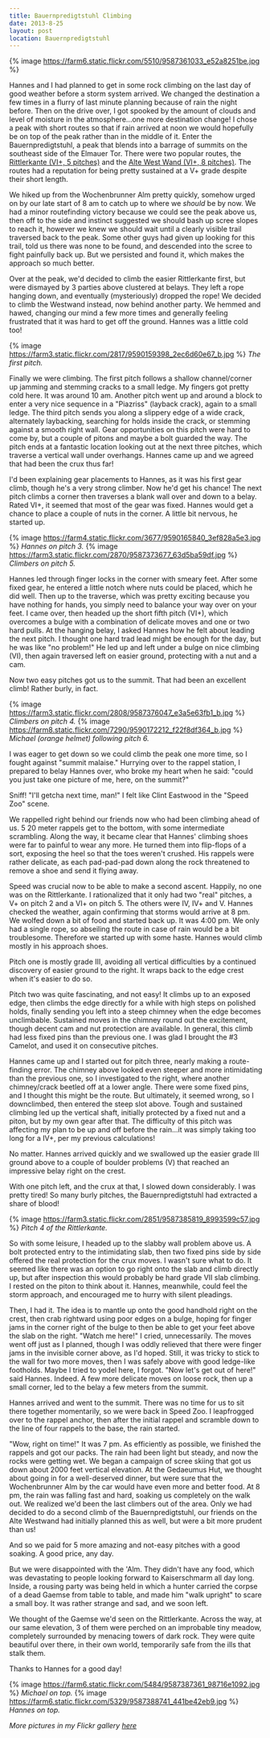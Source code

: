 ```yaml
---
title: Bauernpredigtstuhl Climbing
date: 2013-8-25
layout: post
location: Bauernpredigtstuhl
---
```


{% image https://farm6.static.flickr.com/5510/9587361033_e52a8251be.jpg %}

Hannes and I had planned to get in some rock climbing on the last day of good weather before a storm system arrived. We changed the destination a few times in a flurry of last minute planning because of rain the night before. Then on the drive over, I got spooked by the amount of clouds and level of moisture in the atmosphere...one more destination change! I chose a peak with short routes so that if rain arrived at noon we would hopefully be on top of the peak rather than in the middle of it. Enter the Bauernpredigtstuhl, a peak that blends into a barrage of summits on the southeast side of the Elmauer Tor. There were two popular routes, the <a href="https://www.bergsteigen.com/klettern/tirol/kaiser-gebirge/rittlerkante">Rittlerkante (VI+, 5 pitches)</a> and the <a href="https://www.bergsteigen.com/klettern/tirol/kaiser-gebirge/alte-westwand">Alte West Wand (VI+, 8 pitches)</a>. The routes had a reputation for being pretty sustained at a V+ grade despite their short length.


We hiked up from the Wochenbrunner Alm pretty quickly, somehow urged on by our
late start of 8 am to catch up to where we *should* be by now. We had a minor
routefinding victory because we could see the peak above us, then off to the
side and instinct suggested we should bash up scree slopes to reach it, however
we knew we should wait until a clearly visible trail traversed back to the
peak. Some other guys had given up looking for this trail, told us there was
none to be found, and descended into the scree to fight painfully back up. But
we persisted and found it, which makes the approach so much better.


Over at the peak, we'd decided to climb the easier Rittlerkante first, but were
dismayed by 3 parties above clustered at belays. They left a rope hanging down,
and eventually (mysteriously) dropped the rope! We decided to climb the Westwand
instead, now behind another party. We hemmed and hawed, changing our mind a few
more times and generally feeling frustrated that it was hard to get off the
ground. Hannes was a little cold too!

{% image https://farm3.static.flickr.com/2817/9590159398_2ec6d60e67_b.jpg %}
<i>The first pitch.</i>



Finally we were climbing. The first pitch follows a shallow channel/corner up
jamming and stemming cracks to a small ledge. My fingers got pretty cold
here. It was around 10 am. Another pitch went up and around a block to enter a
very nice sequence in a "Piazriss" (layback crack), again to a small ledge. The
third pitch sends you along a slippery edge of a wide crack, alternately
laybacking, searching for holds inside the crack, or stemming against a smooth
right wall. Gear opportunities on this pitch were hard to come by, but a couple
of pitons and maybe a bolt guarded the way. The pitch ends at a fantastic
location looking out at the next three pitches, which traverse a vertical wall
under overhangs. Hannes came up and we agreed that had been the crux thus far!


I'd been explaining gear placements to Hannes, as it was his first gear climb,
though he's a very strong climber. Now he'd get his chance! The next pitch
climbs a corner then traverses a blank wall over and down to a belay. Rated VI+,
it seemed that most of the gear was fixed. Hannes would get a chance to place a
couple of nuts in the corner. A little bit nervous, he started up.


{% image https://farm4.static.flickr.com/3677/9590165840_3ef828a5e3.jpg %}
<i>Hannes on pitch 3.</i>
{% image https://farm3.static.flickr.com/2870/9587373677_63d5ba59df.jpg %}
<i>Climbers on pitch 5.</i>



Hannes led through finger locks in the corner with smeary feet. After some fixed
gear, he entered a little notch where nuts could be placed, which he did
well. Then up to the traverse, which was pretty exciting because you have
nothing for hands, you simply need to balance your way over on your feet. I came
over, then headed up the short fifth pitch (VI+), which overcomes a bulge with a
combination of delicate moves and one or two hard pulls. At the hanging belay, I
asked Hannes how he felt about leading the next pitch. I thought one hard trad
lead might be enough for the day, but he was like "no problem!" He led up and
left under a bulge on nice climbing (VI), then again traversed left on easier
ground, protecting with a nut and a cam.


Now two easy pitches got us to the summit. That had been an excellent climb! Rather burly, in fact.


{% image https://farm3.static.flickr.com/2808/9587376047_e3a5e63fb1_b.jpg %}
<i>Climbers on pitch 4.</i>
{% image https://farm8.static.flickr.com/7290/9590172212_f22f8df364_b.jpg %}
<i>Michael (orange helmet) following pitch 6.</i>


I was eager to get down so we could climb the peak one more time, so I fought
against "summit malaise." Hurrying over to the rappel station, I prepared to
belay Hannes over, who broke my heart when he said: "could you just take one
picture of me, here, on the summit?"


Sniff! "I'll getcha next time, man!" I felt like Clint Eastwood in the "Speed Zoo" scene.


We rappelled right behind our friends now who had been climbing ahead of us. 5
20 meter rappels get to the bottom, with some intermediate scrambling. Along the
way, it became clear that Hannes' climbing shoes were far to painful to wear any
more. He turned them into flip-flops of a sort, exposing the heel so that the
toes weren't crushed. His rappels were rather delicate, as each pad-pad-pad down
along the rock threatened to remove a shoe and send it flying away.


Speed was crucial now to be able to make a second ascent. Happily, no one was on
the Rittlerkante. I rationalized that it only had two "real" pitches, a V+ on
pitch 2 and a VI+ on pitch 5. The others were IV, IV+ and V. Hannes checked the
weather, again confirming that storms would arrive at 8 pm. We wolfed down a bit
of food and started back up. It was 4:00 pm. We only had a single rope, so
abseiling the route in case of rain would be a bit troublesome. Therefore we
started up with some haste. Hannes would climb mostly in his approach shoes.


Pitch one is mostly grade III, avoiding all vertical difficulties by a continued
discovery of easier ground to the right. It wraps back to the edge crest when
it's easier to do so.


Pitch two was quite fascinating, and not easy! It climbs up to an exposed edge,
then climbs the edge directly for a while with high steps on polished holds,
finally sending you left into a steep chimney when the edge becomes
unclimbable. Sustained moves in the chimney round out the excitement, though
decent cam and nut protection are available. In general, this climb had less
fixed pins than the previous one. I was glad I brought the #3 Camelot, and used
it on consecutive pitches.


Hannes came up and I started out for pitch three, nearly making a route-finding
error. The chimney above looked even steeper and more intimidating than the
previous one, so I investigated to the right, where another chimney/crack
beetled off at a lower angle. There were some fixed pins, and I thought this
might be the route. But ultimately, it seemed wrong, so I downclimbed, then
entered the steep slot above. Tough and sustained climbing led up the vertical
shaft, initially protected by a fixed nut and a piton, but by my own gear after
that. The difficulty of this pitch was affecting my plan to be up and off before
the rain...it was simply taking too long for a IV+, per my previous
calculations!


No matter. Hannes arrived quickly and we swallowed up the easier grade III
ground above to a couple of boulder problems (V) that reached an impressive
belay right on the crest.

With one pitch left, and the crux at that, I slowed down considerably. I was
pretty tired! So many burly pitches, the Bauernpredigtstuhl had extracted a
share of blood!


{% image https://farm3.static.flickr.com/2851/9587385819_8993599c57.jpg %}
<i>Pitch 4 of the Rittlerkante.</i>


So with some leisure, I headed up to the slabby wall problem above us. A
bolt protected entry to the intimidating slab, then two fixed pins side by side
offered the real protection for the crux moves. I wasn't sure what to do. It
seemed like there was an option to go right onto the slab and climb directly up,
but after inspection this would probably be hard grade VII slab climbing. I
rested on the piton to think about it. Hannes, meanwhile, could feel the storm
approach, and encouraged me to hurry with silent pleadings.


Then, I had it. The idea is to mantle up onto the good handhold right on the
crest, then crab rightward using poor edges on a bulge, hoping for finger jams
in the corner right of the bulge to then be able to get your feet above the slab
on the right. "Watch me here!" I cried, unnecessarily. The moves went off just
as I planned, though I was oddly relieved that there were finger jams in the
invisible corner above, as I'd hoped. Still, it was tricky to stick to the wall
for two more moves, then I was safely above with good ledge-like
footholds. Maybe I tried to yodel here, I forgot. "Now let's get out of here!"
said Hannes. Indeed. A few more delicate moves on loose rock, then up a small
corner, led to the belay a few meters from the summit.


Hannes arrived and went to the summit. There was no time for us to sit there
together momentarily, so we were back in Speed Zoo. I leapfrogged over to the
rappel anchor, then after the initial rappel and scramble down to the line of
four rappels to the base, the rain started.


"Wow, right on time!" It was 7 pm. As efficiently as possible, we finished the
rappels and got our packs. The rain had been light but steady, and now the rocks
were getting wet. We began a campaign of scree skiing that got us down about
2000 feet vertical elevation. At the Gedaeumus Hut, we thought about going in
for a well-deserved dinner, but were sure that the Wochenbrunner Alm by the car
would have even more and better food. At 8 pm, the rain was falling fast and
hard, soaking us completely on the walk out. We realized we'd been the last
climbers out of the area. Only we had decided to do a second climb of the
Bauernpredigtstuhl, our friends on the Alte Westwand had initially planned this
as well, but were a bit more prudent than us!


And so we paid for 5 more amazing and not-easy pitches with a good soaking. A good price, any day.


But we were disappointed with the 'Alm. They didn't have any food, which was
devastating to people looking forward to Kaiserschmarm all day long. Inside, a
rousing party was being held in which a hunter carried the corpse of a dead
Gaemse from table to table, and made him "walk upright" to scare a small boy. It
was rather strange and sad, and we soon left.


We thought of the Gaemse we'd seen on the Rittlerkante. Across the way, at our
same elevation, 3 of them were perched on an improbable tiny meadow, completely
surrounded by menacing towers of dark rock. They were quite beautiful over
there, in their own world, temporarily safe from the ills that stalk them.


Thanks to Hannes for a good day!


{% image https://farm6.static.flickr.com/5484/9587387361_98716e1092.jpg %}
<i>Michael on top.</i>
{% image https://farm6.static.flickr.com/5329/9587388741_441be42eb9.jpg %}
<i>Hannes on top.</i>

<i>More pictures in my Flickr gallery <a href="https://www.flickr.com/photos/ripsawridge/sets/72157635225051438/">here</a></i>
